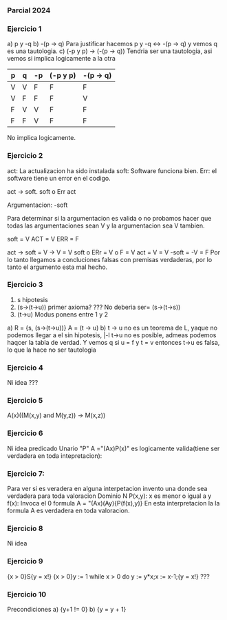 ### Parcial 2024
### Ejercicio 1
a) p y -q
b) -(p -> q)
    Para justificar hacemos  p y -q <-> -(p -> q) y vemos q es una tautologia.
c)
(-p y p) -> (-(p -> q)) Tendria  ser una tautologia, asi vemos  si implica logicamente a la otra

| p | q | -p  | (-p y p) | -(p -> q) |
| - | - | --- | --- | ----------- |
| V | V | F   | F   | F           |
| V | F | F   | F   | V           |
| F | V | V   | F   | F           |
| F | F | V   | F   | F           |

No implica logicamente.

### Ejercicio 2 
act: La actualizacion ha sido instalada
soft: Software funciona bien.
Err: el software tiene un error en el codigo.

act  -> soft.
soft o Err
act

Argumentacion:
-soft

Para determinar si la argumentacion es valida o no probamos hacer que todas las argumentaciones sean V y la argumentacion sea V tambien.

soft = V
ACT = V
ERR = F

act  -> soft = V -> V = V
soft o ERr = V o F = V
act = V = V
-soft = -V = F
Por lo tanto llegamos a concluciones falsas con premisas verdaderas, por lo tanto el argumento esta mal hecho.

### Ejercicio 3
1. s hipotesis
2. (s->(t->u)) primer axioma? ??? No deberia ser= (s->(t->s))
3. (t->u) Modus ponens entre 1 y 2

a) R = {s, (s->(t->u))} A = (t -> u)
b) t -> u no es un teorema de L, yaque no podemos llegar a el sin hipotesis,
|-l t->u no es posible, admeas podemos haqcer la tabla de verdad.
Y vemos q si u = f y t = v entonces t->u es falsa, lo que la hace no ser tautologia

### Ejercicio 4
Ni idea
???
### Ejercicio 5

A(x)((M(x,y) and M(y,z)) -> M(x,z))

### Ejercicio 6
Ni idea predicado Unario "P" A ="(Ax)P(x)" es logicamente valida(tiene  ser verdadera en toda intepretacion):

### Ejercicio 7:
Para ver si es veradera en alguna interpetacion invento una donde sea verdadera para toda valoracion
Dominio N
P(x,y): x es menor o igual a y
f(x): Invoca el 0
formula A = "(Ax)(Ay){P(f(x),y)}
En esta interpretacion la la formula A es verdadera en toda valoracion.

### Ejercicio 8
Ni idea

### Ejercicio 9
{x > 0}S{y = x!}
{x > 0}y := 1 while x > 0 do y := y*x;x := x-1;{y = x!}
???


### Ejercicio 10
Precondiciones
a) {y+1 != 0}
b) {y = y + 1}
